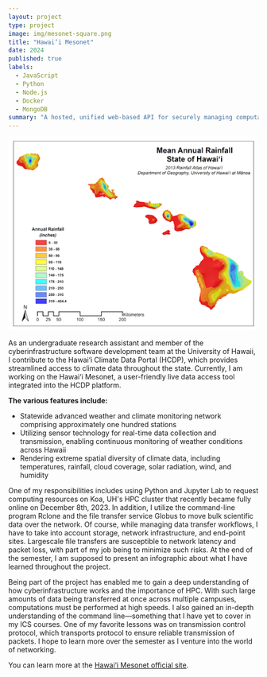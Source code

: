 ```yaml
---
layout: project
type: project
image: img/mesonet-square.png
title: "Hawai‘i Mesonet"
date: 2024
published: true
labels:
  - JavaScript
  - Python
  - Node.js
  - Docker
  - MongoDB
summary: "A hosted, unified web-based API for securely managing computational research workloads across institutions."
---
```

<p align="center">
  <img src="../img/mesonet-full.png" />
</p>

As an undergraduate research assistant and member of the cyberinfrastructure software development team at the University of Hawaii, I contribute to the Hawai‘i Climate Data Portal (HCDP), which provides streamlined access to climate data throughout the state. Currently, I am working on the Hawai‘i Mesonet, a user-friendly live data access tool integrated into the HCDP platform.

**The various features include:**
* Statewide advanced weather and climate monitoring network comprising approximately one hundred stations
* Utilizing sensor technology for real-time data collection and transmission, enabling continuous monitoring of weather conditions across Hawaii
* Rendering extreme spatial diversity of climate data, including temperatures, rainfall, cloud coverage, solar radiation, wind, and humidity

One of my responsibilities includes using Python and Jupyter Lab to request computing resources on Koa, UH's HPC cluster that recently became fully online on December 8th, 2023. In addition, I utilize the command-line program Rclone and the file transfer service Globus to move bulk scientific data over the network. Of course, while managing data transfer workflows, I have to take into account storage, network infrastructure, and end-point sites. Largescale file transfers are susceptible to network latency and packet loss, with part of my job being to minimize such risks. At the end of the semester, I am supposed to present an infographic about what I have learned throughout the project.

Being part of the project has enabled me to gain a deep understanding of how cyberinfrastructure works and the importance of HPC. With such large amounts of data being transferred at once across multiple campuses, computations must be performed at high speeds. I also gained an in-depth understanding of the command line—something that I have yet to cover in my ICS courses. One of my favorite lessons was on transmission control protocol, which transports protocol to ensure reliable transmission of packets. I hope to learn more over the semester as I venture into the world of networking.

You can learn more at the [Hawai‘i Mesonet official site]([https://www.hawaii.edu/climate-data-portal/hawaii-mesonet]).
